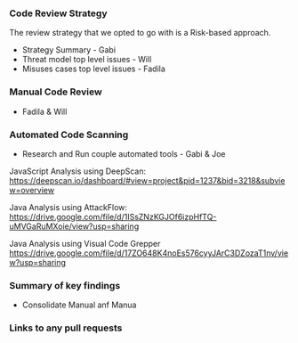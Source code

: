 ### Code Review Strategy 
The review strategy that we opted to go with is a Risk-based approach.
  * Strategy Summary - Gabi  
  * Threat model top level issues - Will
  * Misuses cases top level issues - Fadila

### Manual Code Review
  * Fadila & Will
  
### Automated Code Scanning
  * Research and Run couple automated tools - Gabi & Joe 
  
  JavaScript Analysis using DeepScan:
  https://deepscan.io/dashboard/#view=project&pid=1237&bid=3218&subview=overview
  
  Java Analysis using AttackFlow:
  https://drive.google.com/file/d/1ISsZNzKGJOf6izpHfTQ-uMVGaRuMXoie/view?usp=sharing
  
  Java Analysis using Visual Code Grepper
  https://drive.google.com/file/d/17ZO648K4noEs576cyyJArC3DZozaT1nv/view?usp=sharing
  
  
### Summary of key findings
  * Consolidate Manual anf Manua
### Links to any pull requests
